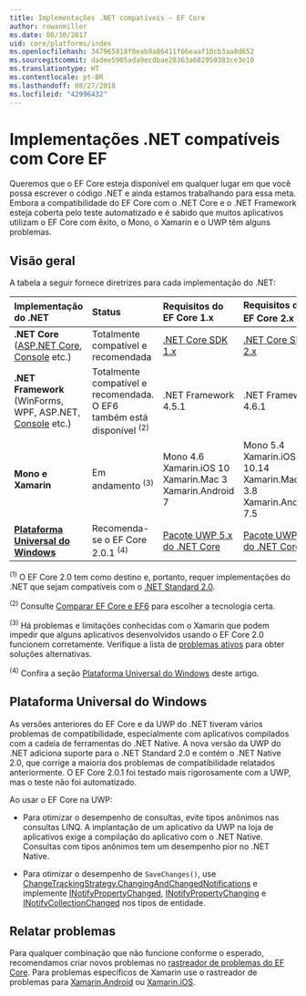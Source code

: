 ```yaml
---
title: Implementações .NET compatíveis – EF Core
author: rowanmiller
ms.date: 08/30/2017
uid: core/platforms/index
ms.openlocfilehash: 347965818f0eab9a86411f66eaaf10cb3aa8d652
ms.sourcegitcommit: dadee5905ada9ecdbae28363a682950383ce3e10
ms.translationtype: HT
ms.contentlocale: pt-BR
ms.lasthandoff: 08/27/2018
ms.locfileid: "42996432"
---
```

# <a name="net-implementations-supported-by-ef-core"></a>Implementações .NET compatíveis com Core EF

Queremos que o EF Core esteja disponível em qualquer lugar em que você possa escrever o código .NET e ainda estamos trabalhando para essa meta. Embora a compatibilidade do EF Core com o .NET Core e o .NET Framework esteja coberta pelo teste automatizado e é sabido que muitos aplicativos utilizam o EF Core com êxito, o Mono, o Xamarin e o UWP têm alguns problemas.

## <a name="overview"></a>Visão geral

A tabela a seguir fornece diretrizes para cada implementação do .NET:

| Implementação do .NET                                                                                                  | Status                                                             | Requisitos do EF Core 1.x                                                                                | Requisitos do EF Core 2.x <sup>(1)</sup>                                                                 |
|:---------------------------------------------------------------------------------------------------------------------|:-------------------------------------------------------------------|:--------------------------------------------------------------------------------------------------------|:--------------------------------------------------------------------------------------------------------|
| **.NET Core** ([ASP.NET Core](../get-started/aspnetcore/index.md), [Console](../get-started/netcore/index.md) etc.) | Totalmente compatível e recomendada                                    | [.NET Core SDK 1.x](https://www.microsoft.com/net/core/)                                                | [.NET Core SDK 2.x](https://www.microsoft.com/net/core/)                                                |
| **.NET Framework** (WinForms, WPF, ASP.NET, [Console](../get-started/full-dotnet/index.md) etc.)                    | Totalmente compatível e recomendada. O EF6 também está disponível <sup>(2)</sup> | .NET Framework 4.5.1                                                                                    | .NET Framework 4.6.1                                                                                    |
| **Mono e Xamarin**                                                                                                   | Em andamento <sup>(3)</sup>                                         | Mono 4.6 <br/> Xamarin.iOS 10 <br/> Xamarin.Mac 3 <br/> Xamarin.Android 7                               | Mono 5.4 <br/> Xamarin.iOS 10.14 <br/> Xamarin.Mac 3.8 <br/> Xamarin.Android 7.5                        |
| [**Plataforma Universal do Windows**](../get-started/uwp/index.md)                                                        | Recomenda-se o EF Core 2.0.1 <sup>(4)</sup>                           | [Pacote UWP 5.x do .NET Core](https://www.nuget.org/packages/Microsoft.NETCore.UniversalWindowsPlatform/) | [Pacote UWP 6.x do .NET Core](https://www.nuget.org/packages/Microsoft.NETCore.UniversalWindowsPlatform/) |

<sup>(1)</sup> O EF Core 2.0 tem como destino e, portanto, requer implementações do .NET que sejam compatíveis com o [.NET Standard 2.0](https://docs.microsoft.com/dotnet/standard/net-standard).

<sup>(2) </sup> Consulte [Comparar EF Core e EF6](../../efcore-and-ef6/index.md) para escolher a tecnologia certa.

<sup>(3)</sup> Há problemas e limitações conhecidas com o Xamarin que podem impedir que alguns aplicativos desenvolvidos usando o EF Core 2.0 funcionem corretamente. Verifique a lista de [problemas ativos](https://github.com/aspnet/entityframeworkCore/issues?q=is%3Aopen+is%3Aissue+label%3Aarea-xamarin) para obter soluções alternativas.

<sup>(4)</sup> Confira a seção [Plataforma Universal do Windows](#universal-windows-platform) deste artigo.

## <a name="universal-windows-platform"></a>Plataforma Universal do Windows

As versões anteriores do EF Core e da UWP do .NET tiveram vários problemas de compatibilidade, especialmente com aplicativos compilados com a cadeia de ferramentas do .NET Native. A nova versão da UWP do .NET adiciona suporte para o .NET Standard 2.0 e contém o .NET Native 2.0, que corrige a maioria dos problemas de compatibilidade relatados anteriormente. O EF Core 2.0.1 foi testado mais rigorosamente com a UWP, mas o teste não foi automatizado.

Ao usar o EF Core na UWP:

* Para otimizar o desempenho de consultas, evite tipos anônimos nas consultas LINQ. A implantação de um aplicativo da UWP na loja de aplicativos exige a compilação do aplicativo com o .NET Native. Consultas com tipos anônimos tem um desempenho pior no .NET Native.

* Para otimizar o desempenho de `SaveChanges()`, use [ChangeTrackingStrategy.ChangingAndChangedNotifications](/dotnet/api/microsoft.entityframeworkcore.changetrackingstrategy) e implemente [INotifyPropertyChanged](https://msdn.microsoft.com/en-us/library/system.componentmodel.inotifypropertychanged.aspx), [INotifyPropertyChanging](https://msdn.microsoft.com/en-us/library/system.componentmodel.inotifypropertychanging.aspx) e [INotifyCollectionChanged](https://msdn.microsoft.com/en-us/library/system.collections.specialized.inotifycollectionchanged.aspx) nos tipos de entidade.

## <a name="report-issues"></a>Relatar problemas

Para qualquer combinação que não funcione conforme o esperado, recomendamos criar novos problemas no [rastreador de problemas do EF Core](https://github.com/aspnet/entityframeworkcore/issues/new). Para problemas específicos de Xamarin use o rastreador de problemas para [Xamarin.Android](https://github.com/xamarin/xamarin-android/issues/new) ou [Xamarin.iOS](https://github.com/xamarin/xamarin-macios/issues/new).
